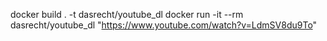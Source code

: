 docker build . -t dasrecht/youtube_dl
docker run -it --rm dasrecht/youtube_dl "https://www.youtube.com/watch?v=LdmSV8du9To"
